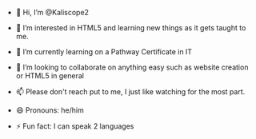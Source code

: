 - 👋 Hi, I’m @Kaliscope2
  
- 👀 I’m interested in HTML5 and learning new things as it gets taught to me.
  
- 🌱 I’m currently learning on a Pathway Certificate in IT
  
- 💞️ I’m looking to collaborate on anything easy such as website creation or HTML5 in general
  
- 📫 Please don't reach put to me, I just like watching for the most part.
  
- 😄 Pronouns: he/him
  
- ⚡ Fun fact: I can speak 2 languages

<!---
Kaliscope2/Kaliscope2 is a ✨ special ✨ repository because its `README.md` (this file) appears on your GitHub profile.
You can click the Preview link to take a look at your changes.
--->
